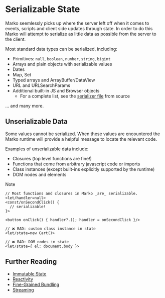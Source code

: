 # Serializable State

Marko seemlessly picks up where the server left off when it comes to events, scripts and client side updates through state.
In order to do this Marko will attempt to serialize as little data as possible from the server to the client.

Most standard data types can be serialized, including:

- Primitives: `null`, `boolean`, `number`, `string`, `bigint`
- Arrays and plain objects with serializable values
- Dates
- Map, Set
- Typed arrays and ArrayBuffer/DataView
- URL and URLSearchParams
- Additional built-in JS and Browser objects
  - For a complete list, see the [serializer file](https://github.com/marko-js/marko/blob/main/packages/runtime-tags/src/html/serializer.ts) from source

... and many more.

## Unserializable Data

Some values cannot be serialized. When these values are encountered the Marko runtime will provide a helpful message to locate the relevant code.

Examples of unserializable data include:
- Closures (top level functions are fine!)
- Functions that come from arbitrary javascript code or imports
- Class instances (except built-ins explicitly supported by the runtime)
- DOM nodes and elements

> [!NOTE]
> ```marko
> // Most functions and closures in Marko _are_ serializable.
> <let/handler=null>
> <const/onSecondClick() { 
>   // serializable!
> }>
> 
> <button onClick() { handler?.(); handler = onSecondClick }/>
> ```

```marko
// ❌ BAD: custom class instance in state
<let/state=new Cart()>

// ❌ BAD: DOM nodes in state
<let/state={ el: document.body }>
```

## Further Reading

- [Immutable State](./immutable-state.md)
- [Reactivity](../reference/reactivity.md)
- [Fine-Grained Bundling](./fine-grained-bundling.md)
- [Streaming](./streaming.md)
